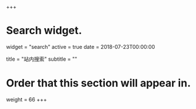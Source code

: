 +++
# Search widget.
widget = "search"
active = true
date = 2018-07-23T00:00:00

title = "站内搜索"
subtitle = ""

# Order that this section will appear in.
weight = 66
+++
